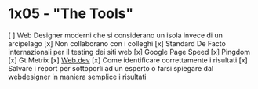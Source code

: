 # 1x05 - "The Tools"

  [ ]  Web Designer moderni che si considerano un isola invece di un arcipelago
     [x]  Non collaborano con i colleghi
     [x]  Standard De Facto internazionali per il testing dei siti web
         [x]  Google Page Speed
         [x]  Pingdom
         [x]  Gt Metrix
         [x]  [Web.dev](http://web.dev)
         [x]  Come identificare correttamente i risultati
         [x]  Salvare i report per sottoporli ad un esperto o farsi spiegare dal webdesigner in maniera semplice i risultati